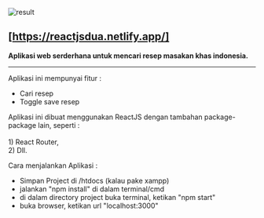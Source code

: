 ![result](https://github.com/zikriramdani/reactjs2/blob/main/screencapture.png)

## [https://reactjsdua.netlify.app/]

<b>Aplikasi web serderhana untuk mencari resep masakan khas indonesia.</b><br>
<hr>
<p>
    Aplikasi ini mempunyai fitur : 
</p>
<ul>
        <li> Cari resep</li>
        <li> Toggle save resep</li>
</ul>

 <p>Aplikasi ini dibuat menggunakan ReactJS dengan tambahan package-package lain, seperti :<br><br>
 1) React Router,<br>
 2) Dll.</p>

Cara menjalankan Aplikasi : 
- Simpan Project di /htdocs (kalau pake xampp)
- jalankan "npm install" di dalam terminal/cmd
- di dalam directory project buka terminal, ketikan "npm start"
- buka browser, ketikan url "localhost:3000"
